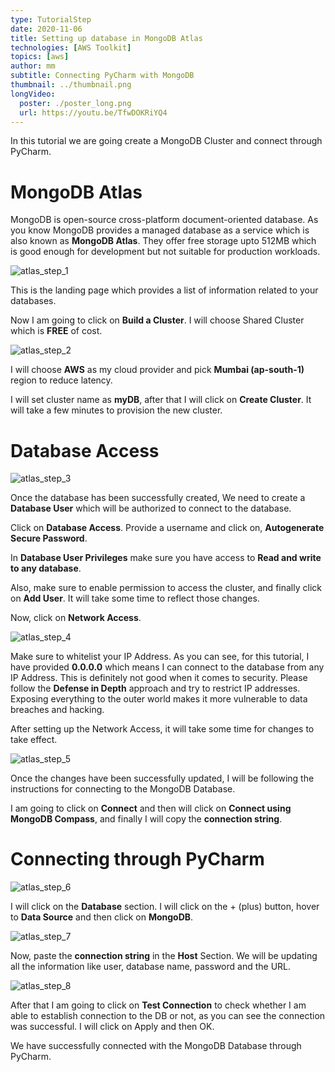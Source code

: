 ```yaml
---
type: TutorialStep
date: 2020-11-06
title: Setting up database in MongoDB Atlas
technologies: [AWS Toolkit]
topics: [aws]
author: mm
subtitle: Connecting PyCharm with MongoDB
thumbnail: ../thumbnail.png
longVideo:
  poster: ./poster_long.png
  url: https://youtu.be/TfwDOKRiYQ4
---
```


In this tutorial we are going create a MongoDB Cluster and connect through PyCharm.

# MongoDB Atlas

MongoDB is open-source cross-platform document-oriented database. As you know 
MongoDB provides a managed database as a service which is also known as <strong>MongoDB Atlas</strong>.
They offer free storage upto 512MB which is good enough for development but not suitable for 
production workloads.

![atlas_step_1](./steps/step1.png)

This is the landing page which provides a list of information related to your databases.


Now I am going to click on <strong>Build a Cluster</strong>. I will choose Shared Cluster which is <strong>FREE</strong> of cost.


![atlas_step_2](./steps/step2.png)

I will choose <strong>AWS</strong> as my cloud provider and pick <strong>Mumbai (ap-south-1)</strong> region to reduce latency.

I will set cluster name as <strong>myDB</strong>, after that I will click on <strong>Create Cluster</strong>.
It will take a few minutes to provision the new cluster.

# Database Access

![atlas_step_3](./steps/step3.png)

Once the database has been successfully created, 
We need to create a <strong>Database User</strong> which will be authorized
to connect to the database.


Click on <strong>Database Access</strong>. Provide a username and click on, <strong>Autogenerate Secure Password</strong>.

In <strong>Database User Privileges</strong> make sure you have access to <strong>Read and write to any database</strong>.

Also, make sure to enable permission to access the cluster, and finally click on <strong>Add User</strong>. It will take some time to reflect those changes.

Now, click on <strong>Network Access</strong>.

![atlas_step_4](./steps/step4.png)

Make sure to whitelist your IP Address. As you can see, for this tutorial, I have provided <strong>0.0.0.0</strong> which means I can connect to the database from 
any IP Address. This is definitely not good when it comes to security. Please follow the <strong>Defense in Depth</strong> approach and try to restrict IP addresses. 
Exposing everything to the outer world makes it more vulnerable to data breaches and hacking. 

After setting up the Network Access, it will take some time for changes to take effect.


![atlas_step_5](./steps/step5.png)

Once the changes have been successfully updated, I will be following the instructions
for connecting to the MongoDB Database.

I am going to click on <strong>Connect</strong> and then will click on <strong>Connect using MongoDB Compass</strong>, 
and finally I will copy the <strong>connection string</strong>.


# Connecting through PyCharm


![atlas_step_6](./steps/step6.png)

I will click on the <strong>Database</strong> section. I will click on the + (plus) button,  hover to <strong>Data Source</strong> and then click on <strong>MongoDB</strong>.

![atlas_step_7](./steps/step7.png)

Now, paste the <strong>connection string</strong> in the <strong>Host</strong> Section. 
We will be updating all the information like user, database name, password and the URL.

![atlas_step_8](./steps/step8.png)


After that I am going to click on <strong>Test Connection</strong> to check whether 
I am able to establish connection to the DB or not, as you can see the connection was successful. I will click on Apply and then OK.

We have successfully connected with the MongoDB Database through PyCharm. 














